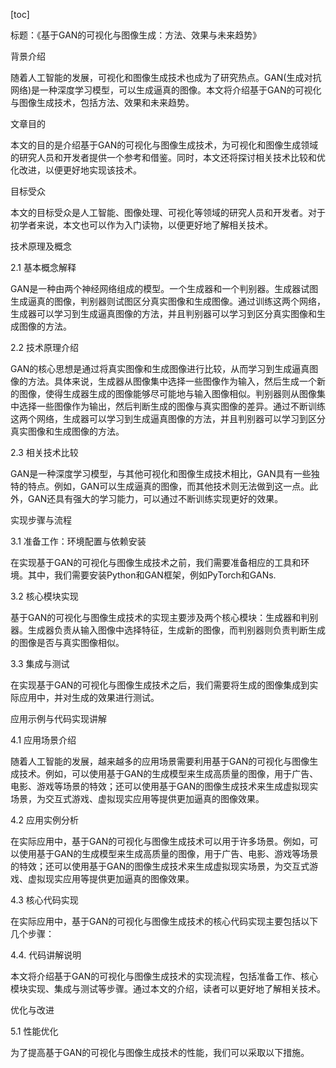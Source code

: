 
[toc]                    
                
                
标题：《基于GAN的可视化与图像生成：方法、效果与未来趋势》

背景介绍

随着人工智能的发展，可视化和图像生成技术也成为了研究热点。GAN(生成对抗网络)是一种深度学习模型，可以生成逼真的图像。本文将介绍基于GAN的可视化与图像生成技术，包括方法、效果和未来趋势。

文章目的

本文的目的是介绍基于GAN的可视化与图像生成技术，为可视化和图像生成领域的研究人员和开发者提供一个参考和借鉴。同时，本文还将探讨相关技术比较和优化改进，以便更好地实现该技术。

目标受众

本文的目标受众是人工智能、图像处理、可视化等领域的研究人员和开发者。对于初学者来说，本文也可以作为入门读物，以便更好地了解相关技术。

技术原理及概念

2.1 基本概念解释

GAN是一种由两个神经网络组成的模型。一个生成器和一个判别器。生成器试图生成逼真的图像，判别器则试图区分真实图像和生成图像。通过训练这两个网络，生成器可以学习到生成逼真图像的方法，并且判别器可以学习到区分真实图像和生成图像的方法。

2.2 技术原理介绍

GAN的核心思想是通过将真实图像和生成图像进行比较，从而学习到生成逼真图像的方法。具体来说，生成器从图像集中选择一些图像作为输入，然后生成一个新的图像，使得生成器生成的图像能够尽可能地与输入图像相似。判别器则从图像集中选择一些图像作为输出，然后判断生成的图像与真实图像的差异。通过不断训练这两个网络，生成器可以学习到生成逼真图像的方法，并且判别器可以学习到区分真实图像和生成图像的方法。

2.3 相关技术比较

GAN是一种深度学习模型，与其他可视化和图像生成技术相比，GAN具有一些独特的特点。例如，GAN可以生成逼真的图像，而其他技术则无法做到这一点。此外，GAN还具有强大的学习能力，可以通过不断训练实现更好的效果。

实现步骤与流程

3.1 准备工作：环境配置与依赖安装

在实现基于GAN的可视化与图像生成技术之前，我们需要准备相应的工具和环境。其中，我们需要安装Python和GAN框架，例如PyTorch和GANs.

3.2 核心模块实现

基于GAN的可视化与图像生成技术的实现主要涉及两个核心模块：生成器和判别器。生成器负责从输入图像中选择特征，生成新的图像，而判别器则负责判断生成的图像是否与真实图像相似。

3.3 集成与测试

在实现基于GAN的可视化与图像生成技术之后，我们需要将生成的图像集成到实际应用中，并对生成的效果进行测试。

应用示例与代码实现讲解

4.1 应用场景介绍

随着人工智能的发展，越来越多的应用场景需要利用基于GAN的可视化与图像生成技术。例如，可以使用基于GAN的生成模型来生成高质量的图像，用于广告、电影、游戏等场景的特效；还可以使用基于GAN的图像生成技术来生成虚拟现实场景，为交互式游戏、虚拟现实应用等提供更加逼真的图像效果。

4.2 应用实例分析

在实际应用中，基于GAN的可视化与图像生成技术可以用于许多场景。例如，可以使用基于GAN的生成模型来生成高质量的图像，用于广告、电影、游戏等场景的特效；还可以使用基于GAN的图像生成技术来生成虚拟现实场景，为交互式游戏、虚拟现实应用等提供更加逼真的图像效果。

4.3 核心代码实现

在实际应用中，基于GAN的可视化与图像生成技术的核心代码实现主要包括以下几个步骤：

4.4. 代码讲解说明

本文将介绍基于GAN的可视化与图像生成技术的实现流程，包括准备工作、核心模块实现、集成与测试等步骤。通过本文的介绍，读者可以更好地了解相关技术。

优化与改进

5.1 性能优化

为了提高基于GAN的可视化与图像生成技术的性能，我们可以采取以下措施。

